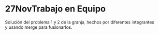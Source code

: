 # 27NovTrabajo en Equipo
Solución del problema 1 y 2 de la granja, hechos por diferentes integrantes y usando merge para fusionarlos.
